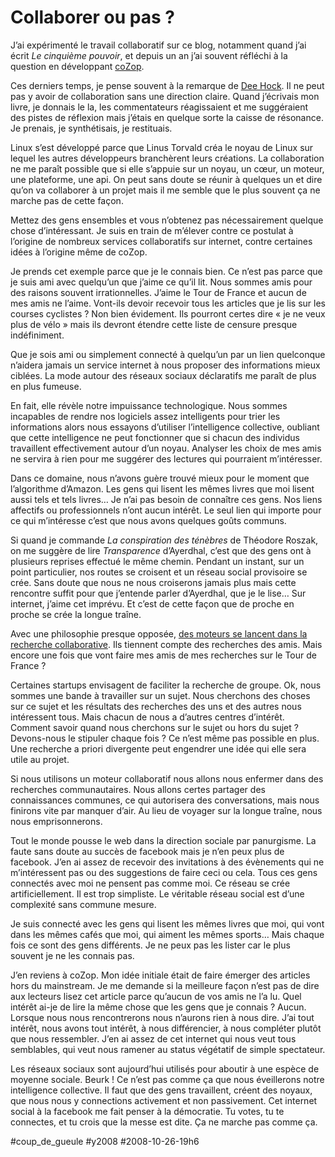 # Collaborer ou pas ?

J’ai expérimenté le travail collaboratif sur ce blog, notamment quand j’ai écrit *Le cinquième pouvoir*, et depuis un an j’ai souvent réfléchi à la question en développant [coZop](http://cozop.com).

Ces derniers temps, je pense souvent à la remarque de [Dee Hock](../../2006/9/dee-hock-geneve.md). Il ne peut pas y avoir de collaboration sans une direction claire. Quand j’écrivais mon livre, je donnais le la, les commentateurs réagissaient et me suggéraient des pistes de réflexion mais j’étais en quelque sorte la caisse de résonance. Je prenais, je synthétisais, je restituais.

Linux s’est développé parce que Linus Torvald créa le noyau de Linux sur lequel les autres développeurs branchèrent leurs créations. La collaboration ne me paraît possible que si elle s’appuie sur un noyau, un cœur, un moteur, une plateforme, une api. On peut sans doute se réunir à quelques un et dire qu’on va collaborer à un projet mais il me semble que le plus souvent ça ne marche pas de cette façon.

Mettez des gens ensembles et vous n’obtenez pas nécessairement quelque chose d’intéressant. Je suis en train de m’élever contre ce postulat à l’origine de nombreux services collaboratifs sur internet, contre certaines idées à l’origine même de coZop.

Je prends cet exemple parce que je le connais bien. Ce n’est pas parce que je suis ami avec quelqu’un que j’aime ce qu’il lit. Nous sommes amis pour des raisons souvent irrationnelles. J’aime le Tour de France et aucun de mes amis ne l’aime. Vont-ils devoir recevoir tous les articles que je lis sur les courses cyclistes ? Non bien évidement. Ils pourront certes dire « je ne veux plus de vélo » mais ils devront étendre cette liste de censure presque indéfiniment.

Que je sois ami ou simplement connecté à quelqu’un par un lien quelconque n’aidera jamais un service internet à nous proposer des informations mieux ciblées. La mode autour des réseaux sociaux déclaratifs me paraît de plus en plus fumeuse.

En fait, elle révèle notre impuissance technologique. Nous sommes incapables de rendre nos logiciels assez intelligents pour trier les informations alors nous essayons d’utiliser l’intelligence collective, oubliant que cette intelligence ne peut fonctionner que si chacun des individus travaillent effectivement autour d’un noyau. Analyser les choix de mes amis ne servira à rien pour me suggérer des lectures qui pourraient m’intéresser.

Dans ce domaine, nous n’avons guère trouvé mieux pour le moment que l’algorithme d’Amazon. Les gens qui lisent les mêmes livres que moi lisent aussi tels et tels livres… Je n’ai pas besoin de connaître ces gens. Nos liens affectifs ou professionnels n’ont aucun intérêt. Le seul lien qui importe pour ce qui m’intéresse c’est que nous avons quelques goûts communs.

Si quand je commande *La conspiration des ténèbres* de Théodore Roszak, on me suggère de lire *Transparence* d’Ayerdhal, c’est que des gens ont à plusieurs reprises effectué le même chemin. Pendant un instant, sur un point particulier, nos routes se croisent et un réseau social provisoire se crée. Sans doute que nous ne nous croiserons jamais plus mais cette rencontre suffit pour que j’entende parler d’Ayerdhal, que je le lise… Sur internet, j’aime cet imprévu. Et c’est de cette façon que de proche en proche se crée la longue traîne.

Avec une philosophie presque opposée, [des moteurs se lancent dans la recherche collaborative](http://technology.newscientist.com/channel/tech/mg20026776.100-web-searches-benefit-from-some-human-help.html). Ils tiennent compte des recherches des amis. Mais encore une fois que vont faire mes amis de mes recherches sur le Tour de France ?

Certaines startups envisagent de faciliter la recherche de groupe. Ok, nous sommes une bande à travailler sur un sujet. Nous cherchons des choses sur ce sujet et les résultats des recherches des uns et des autres nous intéressent tous. Mais chacun de nous a d’autres centres d’intérêt. Comment savoir quand nous cherchons sur le sujet ou hors du sujet ? Devons-nous le stipuler chaque fois ? Ce n’est même pas possible en plus. Une recherche a priori divergente peut engendrer une idée qui elle sera utile au projet.

Si nous utilisons un moteur collaboratif nous allons nous enfermer dans des recherches communautaires. Nous allons certes partager des connaissances communes, ce qui autorisera des conversations, mais nous finirons vite par manquer d’air. Au lieu de voyager sur la longue traîne, nous nous emprisonnerons.

Tout le monde pousse le web dans la direction sociale par panurgisme. La faute sans doute au succès de facebook mais je n’en peux plus de facebook. J’en ai assez de recevoir des invitations à des évènements qui ne m’intéressent pas ou des suggestions de faire ceci ou cela. Tous ces gens connectés avec moi ne pensent pas comme moi. Ce réseau se crée artificiellement. Il est trop simpliste. Le véritable réseau social est d’une complexité sans commune mesure.

Je suis connecté avec les gens qui lisent les mêmes livres que moi, qui vont dans les mêmes cafés que moi, qui aiment les mêmes sports… Mais chaque fois ce sont des gens différents. Je ne peux pas les lister car le plus souvent je ne les connais pas.

J’en reviens à coZop. Mon idée initiale était de faire émerger des articles hors du mainstream. Je me demande si la meilleure façon n’est pas de dire aux lecteurs lisez cet article parce qu’aucun de vos amis ne l’a lu. Quel intérêt ai-je de lire la même chose que les gens que je connais ? Aucun. Lorsque nous nous rencontrerons nous n’aurons rien à nous dire. J’ai tout intérêt, nous avons tout intérêt, à nous différencier, à nous compléter plutôt que nous ressembler. J’en ai assez de cet internet qui nous veut tous semblables, qui veut nous ramener au status végétatif de simple spectateur.

Les réseaux sociaux sont aujourd’hui utilisés pour aboutir à une espèce de moyenne sociale. Beurk ! Ce n’est pas comme ça que nous éveillerons notre intelligence collective. Il faut que des gens travaillent, créent des noyaux, que nous nous y connections activement et non passivement. Cet internet social à la facebook me fait penser à la démocratie. Tu votes, tu te connectes, et tu crois que la messe est dite. Ça ne marche pas comme ça.

#coup_de_gueule #y2008 #2008-10-26-19h6
